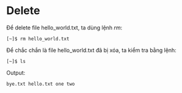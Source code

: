 # Delete

Để delete file hello\_world.txt, ta dùng lệnh _rm_:

```text
[~]$ rm hello_world.txt
```

Để chắc chắn là file hello\_world.txt đã bị xóa, ta kiểm tra bằng lệnh:

```text
[~]$ ls
```

Output:

```text
bye.txt hello.txt one two
```

